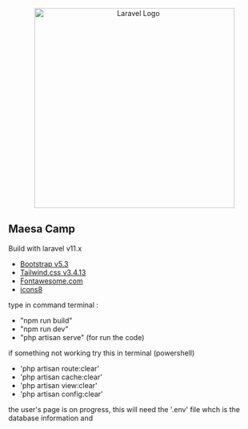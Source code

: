<p align="center"><a href="https://laravel.com" target="_blank"><img src="https://raw.githubusercontent.com/laravel/art/master/logo-lockup/5%20SVG/2%20CMYK/1%20Full%20Color/laravel-logolockup-cmyk-red.svg" width="400" alt="Laravel Logo"></a></p>


## Maesa Camp

Build with laravel v11.x

- [Bootstrap v5.3](https://getbootstrap.com/)
- [Tailwind.css v3.4.13](https://tailwindcss.com/)
- [Fontawesome.com](https://fontawesome.com/)
- [icons8](https://icons8.com/icons)

type in command terminal :

- "npm run build"
- "npm run dev"
- "php artisan serve" (for run the code)

if something not working try this in terminal (powershell)

- 'php artisan route:clear'
- 'php artisan cache:clear'
- 'php artisan view:clear'
- 'php artisan config:clear'


the user's page is on progress, this will need the '.env' file whch is the database information and


